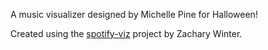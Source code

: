 A music visualizer designed by Michelle Pine for Halloween!

Created using the [spotify-viz](https://github.com/zachwinter/spotify-viz) project by Zachary Winter. 
